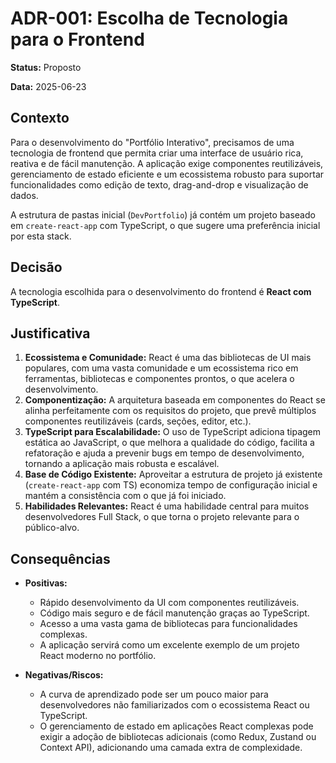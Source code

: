 # ADR-001: Escolha de Tecnologia para o Frontend

**Status:** Proposto

**Data:** 2025-06-23

## Contexto

Para o desenvolvimento do "Portfólio Interativo", precisamos de uma tecnologia de frontend que permita criar uma interface de usuário rica, reativa e de fácil manutenção. A aplicação exige componentes reutilizáveis, gerenciamento de estado eficiente e um ecossistema robusto para suportar funcionalidades como edição de texto, drag-and-drop e visualização de dados.

A estrutura de pastas inicial (`DevPortfolio`) já contém um projeto baseado em `create-react-app` com TypeScript, o que sugere uma preferência inicial por esta stack.

## Decisão

A tecnologia escolhida para o desenvolvimento do frontend é **React com TypeScript**.

## Justificativa

1.  **Ecossistema e Comunidade:** React é uma das bibliotecas de UI mais populares, com uma vasta comunidade e um ecossistema rico em ferramentas, bibliotecas e componentes prontos, o que acelera o desenvolvimento.
2.  **Componentização:** A arquitetura baseada em componentes do React se alinha perfeitamente com os requisitos do projeto, que prevê múltiplos componentes reutilizáveis (cards, seções, editor, etc.).
3.  **TypeScript para Escalabilidade:** O uso de TypeScript adiciona tipagem estática ao JavaScript, o que melhora a qualidade do código, facilita a refatoração e ajuda a prevenir bugs em tempo de desenvolvimento, tornando a aplicação mais robusta e escalável.
4.  **Base de Código Existente:** Aproveitar a estrutura de projeto já existente (`create-react-app` com TS) economiza tempo de configuração inicial e mantém a consistência com o que já foi iniciado.
5.  **Habilidades Relevantes:** React é uma habilidade central para muitos desenvolvedores Full Stack, o que torna o projeto relevante para o público-alvo.

## Consequências

- **Positivas:**
    - Rápido desenvolvimento da UI com componentes reutilizáveis.
    - Código mais seguro e de fácil manutenção graças ao TypeScript.
    - Acesso a uma vasta gama de bibliotecas para funcionalidades complexas.
    - A aplicação servirá como um excelente exemplo de um projeto React moderno no portfólio.

- **Negativas/Riscos:**
    - A curva de aprendizado pode ser um pouco maior para desenvolvedores não familiarizados com o ecossistema React ou TypeScript.
    - O gerenciamento de estado em aplicações React complexas pode exigir a adoção de bibliotecas adicionais (como Redux, Zustand ou Context API), adicionando uma camada extra de complexidade.
